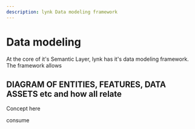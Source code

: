 ```yaml
---
description: lynk Data modeling framework
---
```


# Data modeling

At the core of it's Semantic Layer, lynk has it's data modeling framework.\
The framework allows&#x20;

## DIAGRAM OF ENTITIES, FEATURES, DATA ASSETS etc and how all relate

Concept here



consume
